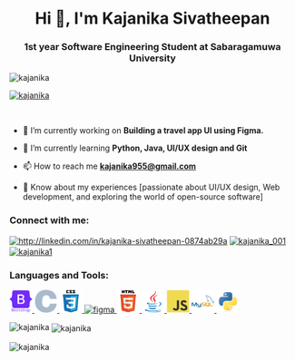 <h1 align="center">Hi 👋, I'm Kajanika Sivatheepan</h1>
<h3 align="center">1st year Software Engineering Student at Sabaragamuwa University</h3>

<p align="left"> <img src="https://komarev.com/ghpvc/?username=kajanika&label=Profile%20views&color=0e75b6&style=flat" alt="kajanika" /> </p>

<p align="left"> <a href="https://github.com/ryo-ma/github-profile-trophy"><img src="https://github-profile-trophy.vercel.app/?username=kajanika" alt="kajanika" /></a> </p>

<p align="left"> <a href="https://twitter.com/" target="blank"><img src="https://img.shields.io/twitter/follow/?logo=twitter&style=for-the-badge" alt="" /></a> </p>

- 🔭 I’m currently working on **Building a travel app UI using Figma.**

- 🌱 I’m currently learning **Python, Java, UI/UX design and Git**

- 📫 How to reach me **kajanika955@gmail.com**

- 📄 Know about my experiences [passionate about UI/UX design, Web development, and exploring the world of open-source software]

<h3 align="left">Connect with me:</h3>
<p align="left">
<a href="https://linkedin.com/in/http://linkedin.com/in/kajanika-sivatheepan-0874ab29a" target="blank"><img align="center" src="https://raw.githubusercontent.com/rahuldkjain/github-profile-readme-generator/master/src/images/icons/Social/linked-in-alt.svg" alt="http://linkedin.com/in/kajanika-sivatheepan-0874ab29a" height="30" width="40" /></a>
<a href="https://instagram.com/kajanika_001" target="blank"><img align="center" src="https://raw.githubusercontent.com/rahuldkjain/github-profile-readme-generator/master/src/images/icons/Social/instagram.svg" alt="kajanika_001" height="30" width="40" /></a>
<a href="https://www.leetcode.com/kajanika1" target="blank"><img align="center" src="https://raw.githubusercontent.com/rahuldkjain/github-profile-readme-generator/master/src/images/icons/Social/leet-code.svg" alt="kajanika1" height="30" width="40" /></a>
</p>

<h3 align="left">Languages and Tools:</h3>
<p align="left"> <a href="https://getbootstrap.com" target="_blank" rel="noreferrer"> <img src="https://raw.githubusercontent.com/devicons/devicon/master/icons/bootstrap/bootstrap-plain-wordmark.svg" alt="bootstrap" width="40" height="40"/> </a> <a href="https://www.cprogramming.com/" target="_blank" rel="noreferrer"> <img src="https://raw.githubusercontent.com/devicons/devicon/master/icons/c/c-original.svg" alt="c" width="40" height="40"/> </a> <a href="https://www.w3schools.com/css/" target="_blank" rel="noreferrer"> <img src="https://raw.githubusercontent.com/devicons/devicon/master/icons/css3/css3-original-wordmark.svg" alt="css3" width="40" height="40"/> </a> <a href="https://www.figma.com/" target="_blank" rel="noreferrer"> <img src="https://www.vectorlogo.zone/logos/figma/figma-icon.svg" alt="figma" width="40" height="40"/> </a> <a href="https://www.w3.org/html/" target="_blank" rel="noreferrer"> <img src="https://raw.githubusercontent.com/devicons/devicon/master/icons/html5/html5-original-wordmark.svg" alt="html5" width="40" height="40"/> </a> <a href="https://www.java.com" target="_blank" rel="noreferrer"> <img src="https://raw.githubusercontent.com/devicons/devicon/master/icons/java/java-original.svg" alt="java" width="40" height="40"/> </a> <a href="https://developer.mozilla.org/en-US/docs/Web/JavaScript" target="_blank" rel="noreferrer"> <img src="https://raw.githubusercontent.com/devicons/devicon/master/icons/javascript/javascript-original.svg" alt="javascript" width="40" height="40"/> </a> <a href="https://www.mysql.com/" target="_blank" rel="noreferrer"> <img src="https://raw.githubusercontent.com/devicons/devicon/master/icons/mysql/mysql-original-wordmark.svg" alt="mysql" width="40" height="40"/> </a> <a href="https://www.python.org" target="_blank" rel="noreferrer"> <img src="https://raw.githubusercontent.com/devicons/devicon/master/icons/python/python-original.svg" alt="python" width="40" height="40"/> </a> </p>

<p><img align="left" src="https://github-readme-stats.vercel.app/api/top-langs?username=kajanika&show_icons=true&locale=en&layout=compact" alt="kajanika" /></p>

<p>&nbsp;<img align="center" src="https://github-readme-stats.vercel.app/api?username=kajanika&show_icons=true&locale=en" alt="kajanika" /></p>

<p><img align="center" src="https://github-readme-streak-stats.herokuapp.com/?user=kajanika&" alt="kajanika" /></p>
